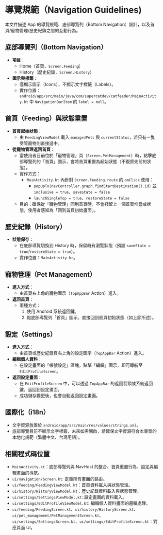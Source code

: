 # 導覽規範（Navigation Guidelines)

本文件描述 App 的導覽規範、底部導覽列（Bottom Navigation）設計，以及首頁/寵物管理/歷史紀錄之間的互動行為。

## 底部導覽列（Bottom Navigation）

- **項目**：
  - Home（首頁，`Screen.Feeding`）
  - History（歷史紀錄，`Screen.History`）
- **圖示與標籤**：
  - 僅顯示圖示（Icons），不顯示文字標籤（Labels）。
  - 實作位置：`android/app/src/main/java/com/supercatdev/catfeeder/MainActivity.kt` 中 `NavigationBarItem` 的 `label = null`。

## 首頁（Feeding）與狀態重置

- **首頁起始狀態**：
  - 由 `FeedingViewModel` 載入 `managedPets` 與 `currentStatus`，若只有一隻受管寵物則直接選中。
- **從寵物管理返回首頁**：
  - 當使用者目前位於「寵物管理」頁（`Screen.PetManagement`）時，點擊底部導覽列的「首頁」圖示，會將首頁重置為起始狀態（不復原先前的狀態）。
  - 實作方式：
    - `MainActivity.kt` 內針對 `Screen.Feeding.route` 的 `onClick` 使用：
      - `popUpTo(navController.graph.findStartDestination().id)` 並 `inclusive = true`、`saveState = false`
      - `launchSingleTop = true`、`restoreState = false`
  - 目的：確保從「寵物管理」回到首頁時，不會殘留上一個首頁堆疊或狀態，使用者感知為「回到首頁初始畫面」。

## 歷史紀錄（History）

- **狀態保存**：
  - 在底部導覽切換到 History 時，保留既有瀏覽狀態（預設 `saveState = true`/`restoreState = true`）。
  - 實作位置：`MainActivity.kt`。

## 寵物管理（Pet Management）

- **進入方式**：
  - 由首頁右上角的寵物圖示（`TopAppBar` Action）進入。
- **返回首頁**：
  - 兩種方式：
    1. 使用 Android 系統返回鍵。
    2. 點底部導覽列「首頁」圖示，直接回到首頁初始狀態（如上節所述）。

## 設定（Settings）

- **進入方式**：
  - 由首頁或歷史紀錄頁右上角的設定圖示（`TopAppBar` Action）進入。
- **編輯個人資料**：
  - 在設定畫面的「帳號設定」區塊，點擊「編輯」圖示，即可導航至 `EditProfileScreen`。
- **返回設定畫面**：
  - 在 `EditProfileScreen` 中，可以透過 `TopAppBar` 的返回箭頭或系統返回鍵，返回到設定畫面。
  - 成功儲存變更後，也會自動返回設定畫面。

## 國際化（i18n）

- 文字資源放置於 `android/app/src/main/res/values/strings.xml`。
- 底部導覽目前不顯示文字標籤，未來如需開啟，請確保文字資源符合本專案的本地化規範（繁體中文、台灣用語）。

## 相關程式碼位置

- `MainActivity.kt`：底部導覽列與 NavHost 的整合、首頁重置行為、設定與編輯畫面的導航。
- `ui/navigation/Screen.kt`: 定義所有畫面的路由。
- `ui/feeding/FeedingViewModel.kt`：首頁資料載入與狀態管理。
- `ui/history/HistoryViewModel.kt`：歷史紀錄資料載入與狀態管理。
- `ui/settings/SettingsViewModel.kt`: 設定畫面的資料載入。
- `ui/settings/EditProfileViewModel.kt`: 編輯個人資料畫面的邏輯處理。
- `ui/feeding/FeedingScreen.kt`、`ui/history/HistoryScreen.kt`、`ui/pet_management/PetManagementScreen.kt`、`ui/settings/SettingsScreen.kt`、`ui/settings/EditProfileScreen.kt`：對應頁面 UI。
